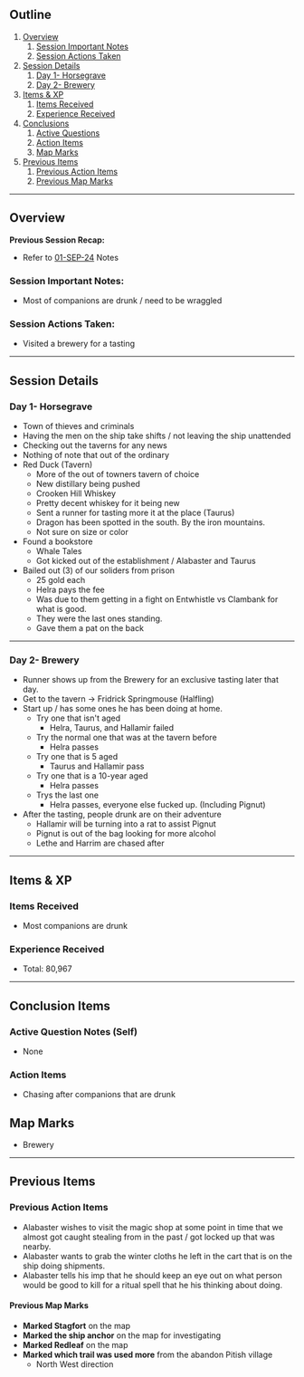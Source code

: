 ## Outline
1. [Overview](Overview)
   1. [Session Important Notes](#session-important-notes)
   2. [Session Actions Taken](#session-actions-taken)
2. [Session Details](#session-details)
   1. [Day 1- Horsegrave](#day-1--horsegrave)
   2. [Day 2- Brewery](#day-2--brewery)
3. [Items & XP](#items--xp)
   1. [Items Received](#items-received)
   2. [Experience Received](#experience-received)
4. [Conclusions](#conclusion-items)
   1. [Active Questions](#active-question-notes-self)
   2. [Action Items](#action-items-(previous))
   3. [Map Marks](#map-marks)
5. [Previous Items](#previous-items)
   1. [Previous Action Items](#previous-action-items)
   2. [Previous Map Marks](#previous-map-marks)
______________________________
## Overview
**Previous Session Recap:**
- Refer to [01-SEP-24](01-SEP-24.md) Notes<br>

### **Session Important Notes:**
- Most of companions are drunk / need to be wraggled

### **Session Actions Taken:**
- Visited a brewery for a tasting 


_____________________________________
## Session Details
### Day 1- Horsegrave
- Town of thieves and criminals
- Having the men on the ship take shifts / not leaving the ship unattended
- Checking out the taverns for any news 
- Nothing of note that out of the ordinary 
- Red Duck (Tavern)
  - More of the out of towners tavern of choice
  - New distillary being pushed
  - Crooken Hill Whiskey
  - Pretty decent whiskey for it being new
  - Sent a runner for tasting more it at the place (Taurus)
  - Dragon has been spotted in the south. By the iron mountains.
  - Not sure on size or color
- Found a bookstore
  - Whale Tales
  - Got kicked out of the establishment / Alabaster and Taurus 
- Bailed out (3) of our soliders from prison 
  - 25 gold each 
  - Helra pays the fee
  - Was due to them getting in a fight on Entwhistle vs Clambank for what is good. 
  - They were the last ones standing.
  - Gave them a pat on the back

_____________________________________

### Day 2- Brewery
- Runner shows up from the Brewery for an exclusive tasting later that day.
- Get to the tavern -> Fridrick Springmouse (Halfling)
- Start up / has some ones he has been doing at home.
  - Try one that isn't aged
    - Helra, Taurus, and Hallamir failed
  - Try the normal one that was at the tavern before
    - Helra passes
  - Try one that is 5 aged
    - Taurus and Hallamir pass
  - Try one that is a 10-year aged
    - Helra passes
  - Trys the last one
    - Helra passes, everyone else fucked up. (Including Pignut) 
- After the tasting, people drunk are on their adventure 
  - Hallamir will be turning into a rat to assist Pignut
  - Pignut is out of the bag looking for more alcohol
  - Lethe and Harrim are chased after

______________________________________

## Items & XP
### Items Received
- Most companions are drunk


### Experience Received
- Total: 80,967

_________________________________
## Conclusion Items
### Active Question Notes (Self)
- None

### Action Items
- Chasing after companions that are drunk

## Map Marks
- Brewery 
 

---------------------------------
## Previous Items
### Previous Action Items
- Alabaster wishes to visit the magic shop at some point in time that we almost got caught stealing from in the past / got locked up that was nearby.
- Alabaster wants to grab the winter cloths he left in the cart that is on the ship doing shipments.
- Alabaster tells his imp that he should keep an eye out on what person would be good to kill for a ritual spell that he his thinking about doing. 
#### Previous Map Marks
- **Marked Stagfort** on the map
- **Marked the ship anchor** on the map for investigating
- **Marked Redleaf** on the map
- **Marked which trail was used more** from the abandon Pitish village
  - North West direction